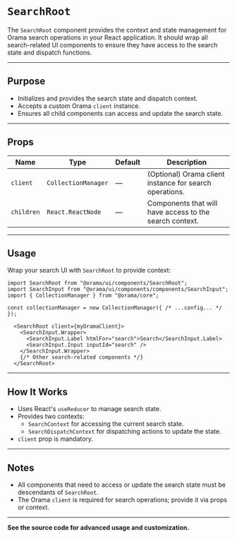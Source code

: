 # `SearchRoot`

The `SearchRoot` component provides the context and state management for Orama search operations in your React application. It should wrap all search-related UI components to ensure they have access to the search state and dispatch functions.

---

## Purpose

- Initializes and provides the search state and dispatch context.
- Accepts a custom Orama `client` instance.
- Ensures all child components can access and update the search state.

---

## Props

| Name      | Type                | Default | Description                                                                 |
|-----------|---------------------|---------|-----------------------------------------------------------------------------|
| `client`  | `CollectionManager` | —       | (Optional) Orama client instance for search operations.                     |
| `children`| `React.ReactNode`   | —       | Components that will have access to the search context.                     |

---

## Usage

Wrap your search UI with `SearchRoot` to provide context:

```tsx
import SearchRoot from "@orama/ui/components/SearchRoot";
import SearchInput from "@orama/ui/components/components/SearchInput";
import { CollectionManager } from "@orama/core";

const collectionManager = new CollectionManager({ /* ...config... */ });
```

```tsx
  <SearchRoot client={myOramaClient}>
    <SearchInput.Wrapper>
      <SearchInput.Label htmlFor="search">Search</SearchInput.Label>
      <SearchInput.Input inputId="search" />
    </SearchInput.Wrapper>
    {/* Other search-related components */}
  </SearchRoot>
```

---

## How It Works

- Uses React's `useReducer` to manage search state.
- Provides two contexts:
  - `SearchContext` for accessing the current search state.
  - `SearchDispatchContext` for dispatching actions to update the state.
- `client` prop is mandatory.

---

## Notes

- All components that need to access or update the search state must be descendants of `SearchRoot`.
- The Orama `client` is required for search operations; provide it via props or context.

---

**See the source code for advanced usage and customization.**